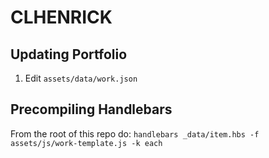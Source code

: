 # CLHENRICK

## Updating Portfolio
1. Edit `assets/data/work.json`

## Precompiling Handlebars
From the root of this repo do: `handlebars _data/item.hbs -f assets/js/work-template.js -k each`